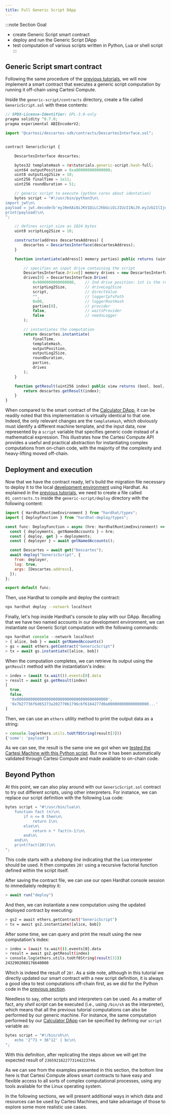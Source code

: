 ```yaml
---
title: Full Generic Script DApp
---
```


:::note Section Goal
- create Generic Script smart contract
- deploy and run the Generic Script DApp
- test computation of various scripts written in Python, Lua or shell script
:::


## Generic Script smart contract

Following the same procedure of the [previous tutorials](../calculator/full-dapp), we will now implement a smart contract that executes a generic script computation by running it off-chain using Cartesi Compute.

Inside the `generic-script/contracts` directory, create a file called `GenericScript.sol` with these contents:

```javascript
// SPDX-License-Identifier: GPL-3.0-only
pragma solidity ^0.7.0;
pragma experimental ABIEncoderV2;

import "@cartesi/descartes-sdk/contracts/DescartesInterface.sol";


contract GenericScript {

    DescartesInterface descartes;

    bytes32 templateHash = 0x%tutorials.generic-script.hash-full;
    uint64 outputPosition = 0xa000000000000000;
    uint8 outputLog2Size = 10;
    uint256 finalTime = 1e11;
    uint256 roundDuration = 51;

    // generic script to execute (python cares about identation)
    bytes script = "#!/usr/bin/python3\n\
import jwt\n\
payload = jwt.decode(b'eyJ0eXAiOiJKV1QiLCJhbGciOiJIUzI1NiJ9.eyJzb21lIjoicGF5bG9hZCJ9.Joh1R2dYzkRvDkqv3sygm5YyK8Gi4ShZqbhK2gxcs2U', 'secret', algorithms=['HS256'])\n\
print(payload)\n\
";

    // defines script size as 1024 bytes
    uint8 scriptLog2Size = 10;

    constructor(address descartesAddress) {
        descartes = DescartesInterface(descartesAddress);
    }

    function instantiate(address[] memory parties) public returns (uint256) {

        // specifies an input drive containing the script
        DescartesInterface.Drive[] memory drives = new DescartesInterface.Drive[](1);
        drives[0] = DescartesInterface.Drive(
            0x9000000000000000,    // 2nd drive position: 1st is the root file-system (0x8000..)
            scriptLog2Size,        // driveLog2Size
            script,                // directValue
            "",                    // loggerIpfsPath
            0x00,                  // loggerRootHash
            parties[0],            // provider
            false,                 // waitsProvider
            false                  // needsLogger
        );

        // instantiates the computation
        return descartes.instantiate(
            finalTime,
            templateHash,
            outputPosition,
            outputLog2Size,
            roundDuration,
            parties,
            drives
        );
    }

    function getResult(uint256 index) public view returns (bool, bool, address, bytes memory) {
        return descartes.getResult(index);
    }
}
```

When compared to the smart contract of the [Calculator DApp](../calculator/full-dapp#calculator-smart-contract), it can be readily noted that this implementation is virtually identical to that one. Indeed, the only relevant changes are the `templateHash`, which obviously must identify a different machine template, and the input data, now represented by a `script` variable that specifies generic code instead of a mathematical expression. This illustrates how the Cartesi Compute API provides a useful and practical abstraction for instantiating complex computations from on-chain code, with the majority of the complexity and heavy-lifting moved off-chain.


## Deployment and execution

Now that we have the contract ready, let's build the migration file necessary to deploy it to the local [development environment](../descartes-env) using Hardhat. As explained in the [previous tutorials](../helloworld/deploy-run#deployment), we need to create a file called `01_contracts.ts` inside the `generic-script/deploy` directory with the following content:

```javascript
import { HardhatRuntimeEnvironment } from "hardhat/types";
import { DeployFunction } from "hardhat-deploy/types";

const func: DeployFunction = async (hre: HardhatRuntimeEnvironment) => {
  const { deployments, getNamedAccounts } = hre;
  const { deploy, get } = deployments;
  const { deployer } = await getNamedAccounts();

  const Descartes = await get("Descartes");
  await deploy("GenericScript", {
    from: deployer,
    log: true,
    args: [Descartes.address],
  });
};

export default func;
```

Then, use Hardhat to compile and deploy the contract:

```bash
npx hardhat deploy --network localhost
```

Finally, let's hop inside Hardhat's console to play with our DApp. Recalling that we have two named accounts in our development environment, we can instantiate our Generic Script computation with the following commands:

```javascript
npx hardhat console --network localhost
> { alice, bob } = await getNamedAccounts()
> gs = await ethers.getContract("GenericScript")
> tx = await gs.instantiate([alice, bob])
```

When the computation completes, we can retrieve its output using the `getResult` method with the instantiation's index:

```javascript
> index = (await tx.wait()).events[0].data
> result = await gs.getResult(index)
[
  true,
  false,
  '0x0000000000000000000000000000000000000000',
  '0x7b27736f6d65273a20277061796c6f6164277d0a000000000000000000...'  
]
```

Then, we can use an `ethers` utility method to print the output data as a string:

```javascript
> console.log(ethers.utils.toUtf8String(result[3]))
{'some': 'payload'}
```

As we can see, the result is the same one we got when we [tested the Cartesi Machine with this Python script](../generic-script/cartesi-machine). But now it has been automatically validated through Cartesi Compute and made available to on-chain code.

## Beyond Python

At this point, we can also play around with our `GenericScript.sol` contract to try out different scripts, using other interpreters. For instance, we can replace our script definition with the following Lua code:

```javascript
bytes script = "#!/usr/bin/lua\n\
    function fact (n)\n\
        if n <= 0 then\n\
            return 1\n\
        else\n\
            return n * fact(n-1)\n\
        end\n\
    end\n\
    print(fact(20))\n\
";
```

This code starts with a *shebang line* indicating that the Lua interpreter should be used. It then computes `20!` using a recursive factorial function defined within the script itself.

After saving the contract file, we can use our open Hardhat console session to immediately redeploy it:

```javascript
> await run("deploy")
```

And then, we can instantiate a new computation using the updated deployed contract by executing:

```bash
> gs2 = await ethers.getContract("GenericScript")
> tx = await gs2.instantiate([alice, bob])
```

After some time, we can query and print the result using the new computation's index:

```bash
> index = (await tx.wait()).events[0].data
> result = await gs2.getResult(index)
> console.log(ethers.utils.toUtf8String(result[3]))
2432902008176640000
```

Which is indeed the result of `20!`. As a side note, although in this tutorial we directly updated our smart contract with a new script definition, it is always a good idea to test computations off-chain first, as we did for the Python code in the [previous section](../generic-script/cartesi-machine).

Needless to say, other scripts and interpreters can be used. As a matter of fact, any *shell script* can be executed (i.e., using `/bin/sh` as the interpreter), which means that all the previous tutorial computations can also be performed by our generic machine. For instance, the same computation performed by our [Calculator DApp](../calculator/full-dapp) can be specified by defining our `script` variable as:

```javascript
bytes script = "#!/bin/sh\n\
    echo '2^71 + 36^12' | bc\n\
";
```

With this definition, after replicating the steps above we will get the expected result of `2365921622773144223744`.

As we can see from the examples presented in this section, the bottom line here is that Cartesi Compute allows smart contracts to have easy and flexible access to all sorts of complex computational processes, using any tools available for the Linux operating system.

In the following sections, we will present additional ways in which data and resources can be used by Cartesi Machines, and take advantage of those to explore some more realistic use cases.
